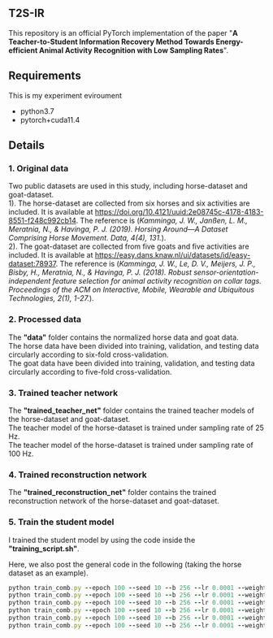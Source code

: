 ## T2S-IR

This repository is an official PyTorch implementation of the paper "__A Teacher-to-Student Information Recovery Method Towards Energy-efficient Animal Activity Recognition with Low Sampling Rates__".

## Requirements

This is my experiment eviroument
- python3.7
- pytorch+cuda11.4

## Details
### 1. Original data
Two public datasets are used in this study, including horse-dataset and goat-dataset.  
1). The horse-dataset are collected from six horses and six activities are included. It is available at
https://doi.org/10.4121/uuid:2e08745c-4178-4183-8551-f248c992cb14. The reference is (_Kamminga, J. W., Janßen, L. M., Meratnia, N., & Havinga, P. J. (2019). Horsing Around—A Dataset Comprising Horse Movement. Data, 4(4), 131._).  
2). The goat-dataset are collected from five goats and five activities are included. It is available at
https://easy.dans.knaw.nl/ui/datasets/id/easy-dataset:78937. The reference is (_Kamminga, J. W., Le, D. V., Meijers, J. P., Bisby, H., Meratnia, N., & Havinga, P. J. (2018). Robust sensor-orientation-independent feature selection for animal activity recognition on collar tags. Proceedings of the ACM on Interactive, Mobile, Wearable and Ubiquitous Technologies, 2(1), 1-27._).

### 2. Processed data
The __"data"__ folder contains the normalized horse data and goat data.  
The horse data have been divided into training, validation, and testing data circularly according to six-fold cross-validation.  
The goat data have been divided into training, validation, and testing data circularly according to five-fold cross-validation.

### 3. Trained teacher network
The __"trained_teacher_net"__ folder contains the trained teacher models of the horse-dataset and goat-dataset.  
The teacher model of the horse-dataset is trained under sampling rate of 25 Hz.  
The teacher model of the horse-dataset is trained under sampling rate of 100 Hz.

### 4. Trained reconstruction network
The __"trained_reconstruction_net"__ folder contains the trained reconstruction network of the horse-dataset and goat-dataset.

### 5. Train the student model
I trained the student model by using the code inside the __"training_script.sh"__.

Here, we also post the general code in the following (taking the horse dataset as an example).
```ruby
python train_comb.py --epoch 100 --seed 10 --b 256 --lr 0.0001 --weight_d 0.1 --gamma 0.5 --beta 0.9999 --gpu 1 --n_skip 8 --ir_loss_weight lambda_1 --rec_loss_weight lambda_2 --trained_teacher_net 'trained_teacher_net/canet-best_25Hz_baseline_sam_fold1.pth' --trained_recon_net 'trained_reconstruction_net/reconnet-best_fold1.pth' --data_path 'data/myTensor_1.pt' --save_path 'combination_setting1'
python train_comb.py --epoch 100 --seed 10 --b 256 --lr 0.0001 --weight_d 0.1 --gamma 0.5 --beta 0.9999 --gpu 1 --n_skip 8 --ir_loss_weight lambda_1 --rec_loss_weight lambda_2 --trained_teacher_net 'trained_teacher_net/canet-best_25Hz_baseline_sam_fold2.pth' --trained_recon_net 'trained_reconstruction_net/reconnet-best_fold2.pth' --data_path 'data/myTensor_2.pt' --save_path 'combination_setting2'
python train_comb.py --epoch 100 --seed 10 --b 256 --lr 0.0001 --weight_d 0.1 --gamma 0.5 --beta 0.9999 --gpu 1 --n_skip 8 --ir_loss_weight lambda_1 --rec_loss_weight lambda_2 --trained_teacher_net 'trained_teacher_net/canet-best_25Hz_baseline_sam_fold3.pth' --trained_recon_net 'trained_reconstruction_net/reconnet-best_fold3.pth' --data_path 'data/myTensor_3.pt' --save_path 'combination_setting3'
python train_comb.py --epoch 100 --seed 10 --b 256 --lr 0.0001 --weight_d 0.1 --gamma 0.5 --beta 0.9999 --gpu 1 --n_skip 8 --ir_loss_weight lambda_1 --rec_loss_weight lambda_2 --trained_teacher_net 'trained_teacher_net/canet-best_25Hz_baseline_sam_fold4.pth' --trained_recon_net 'trained_reconstruction_net/reconnet-best_fold4.pth' --data_path 'data/myTensor_4.pt' --save_path 'combination_setting4'
python train_comb.py --epoch 100 --seed 10 --b 256 --lr 0.0001 --weight_d 0.1 --gamma 0.5 --beta 0.9999 --gpu 1 --n_skip 8 --ir_loss_weight lambda_1 --rec_loss_weight lambda_2 --trained_teacher_net 'trained_teacher_net/canet-best_25Hz_baseline_sam_fold5.pth' --trained_recon_net 'trained_reconstruction_net/reconnet-best_fold5.pth' --data_path 'data/myTensor_5.pt' --save_path 'combination_setting5'
python train_comb.py --epoch 100 --seed 10 --b 256 --lr 0.0001 --weight_d 0.1 --gamma 0.5 --beta 0.9999 --gpu 1 --n_skip 8 --ir_loss_weight lambda_1 --rec_loss_weight lambda_2 --trained_teacher_net 'trained_teacher_net/canet-best_25Hz_baseline_sam_fold6.pth' --trained_recon_net 'trained_reconstruction_net/reconnet-best_fold6.pth' --data_path 'data/myTensor_6.pt' --save_path 'combination_setting6'
```
